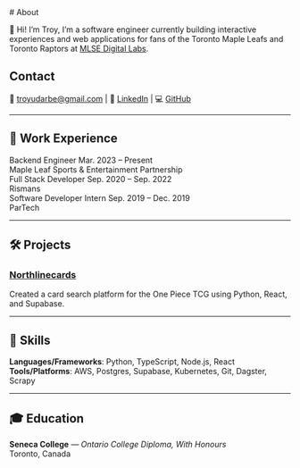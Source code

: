 <link rel="stylesheet" href="/assets/css/custom.css">
# About

👋 Hi! I’m Troy, I’m a software engineer currently building interactive experiences and web applications for fans of the Toronto Maple Leafs and Toronto Raptors at [MLSE Digital Labs](https://www.mlsedigital.com/).

## Contact
<p>
📧 <a href="mailto:troyudarbe@gmail.com">troyudarbe@gmail.com</a> | 🏢 <a href="https://www.linkedin.com/in/troyudarbe/">LinkedIn</a> | 💻 <a href="https://github.com/troyudarbe">GitHub</a>
</p>

---

## 💼 Work Experience

<div id="experience">
  <div class="entry">
    <span class="left">Backend Engineer</span>
    <span class="right">Mar. 2023 – Present</span><br>
    <span class="company">Maple Leaf Sports & Entertainment Partnership</span>
  </div>

  <div class="entry">
    <span class="left">Full Stack Developer</span>
    <span class="right">Sep. 2020 – Sep. 2022</span><br>
    <span class="company">Rismans</span>
  </div>

  <div class="entry">
    <span class="left">Software Developer Intern</span>
    <span class="right">Sep. 2019 – Dec. 2019</span><br>
    <span class="company">ParTech</span>
  </div>
</div>

---


## 🛠 Projects

### [Northlinecards](https://www.northlinecards.ca)  
Created a card search platform for the One Piece TCG using Python, React, and Supabase.

---

## 🧠 Skills

**Languages/Frameworks**: Python, TypeScript, Node.js, React  
**Tools/Platforms**: AWS, Postgres, Supabase, Kubernetes, Git, Dagster, Scrapy


---

## 🎓 Education

**Seneca College** — *Ontario College Diploma, With Honours*  
Toronto, Canada

